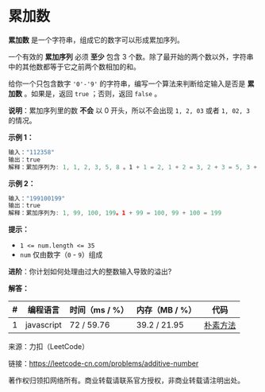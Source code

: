 # 累加数

**累加数** 是一个字符串，组成它的数字可以形成累加序列。

一个有效的 **累加序列** 必须 **至少** 包含 3 个数。除了最开始的两个数以外，字符串中的其他数都等于它之前两个数相加的和。

给你一个只包含数字 `'0'-'9'` 的字符串，编写一个算法来判断给定输入是否是 **累加数** 。如果是，返回 `true` ；否则，返回 `false` 。

**说明**：累加序列里的数 **不会** 以 0 开头，所以不会出现 `1, 2, 03` 或者 `1, 02, 3` 的情况。

**示例 1：**

``` javascript
输入："112358"
输出：true
解释：累加序列为: 1, 1, 2, 3, 5, 8 。1 + 1 = 2, 1 + 2 = 3, 2 + 3 = 5, 3 + 5 = 8
```

**示例 2：**

``` javascript
输入："199100199"
输出：true
解释：累加序列为: 1, 99, 100, 199。1 + 99 = 100, 99 + 100 = 199
```

**提示：**

- `1 <= num.length <= 35`
- `num` 仅由数字（`0` - `9`）组成

**进阶**：你计划如何处理由过大的整数输入导致的溢出?

**解答：**

**#**|**编程语言**|**时间（ms / %）**|**内存（MB / %）**|**代码**
--|--|--|--|--
1|javascript|72 / 59.76|39.2 / 21.95|[朴素方法](./javascript/ac_v1.js)

来源：力扣（LeetCode）

链接：https://leetcode-cn.com/problems/additive-number

著作权归领扣网络所有。商业转载请联系官方授权，非商业转载请注明出处。
